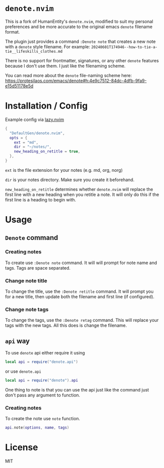 # `denote.nvim`

This is a fork of HumanEntity's `denote.nvim`, modified to suit my personal preferences and be more accurate to the original emacs `denote` filename format.

The plugin just provides a command `:Denote note` that creates a new note with a `denote` style filename. For example: `20240601T174946--how-to-tie-a-tie__lifeskills_clothes.md`

There is no support for frontmatter, signatures, or any other `denote` features because I don't use them. I just like the filenaming scheme.

You can read more about the `denote` file-naming scheme here:
https://protesilaos.com/emacs/denote#h:4e9c7512-84dc-4dfb-9fa9-e15d51178e5d

# Installation / Config

Example config via [lazy.nvim](https://github.com/folke/lazy.nvim)

```lua
{
  "DefaultGen/denote.nvim",
  opts = {
    ext = "md",
    dir = "~/notes/",
    new_heading_on_retitle = true,
  },
} 
```

`ext` is the file extension for your notes (e.g. md, org, norg)

`dir` is your notes directory. Make sure you create it beforehand.

`new_heading_on_retitle` determines whether `denote.nvim` will replace the first line with a new heading when you retitle a note. It will only do this if the first line is a heading to begin with.


# Usage

## `Denote` command

### Creating notes

To create use `:Denote note` command. It will will prompt for note name and tags. Tags are space separated.

### Change note title

To change the title, use the `:Denote retitle` command. It will prompt you for a new title, then update both the filename and first line (if configured).

### Change note tags

To change the tags, use the `:Denote retag` command. This will replace your tags with the new tags. All this does is change the filename.

## `api` way

To use `denote` api either require it using

```lua
local api = require("denote.api")
```

or use `denote.api`

```lua
local api = require("denote").api
```

One thing to note is that you can use the api just like the command just don't pass any argument to function.

### Creating notes

To create the note use `note` function.

```lua
api.note(options, name, tags)
```

# License

MIT
